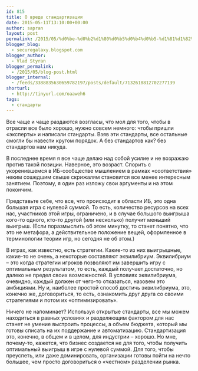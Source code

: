 ```yaml
---
id: 815
title: О вреде стандартизации
date: 2015-05-11T13:10:00+00:00
author: sapran
layout: post
permalink: /2015/05/%d0%be-%d0%b2%d1%80%d0%b5%d0%b4%d0%b5-%d1%81%d1%82%d0%b0%d0%bd%d0%b4%d0%b0%d1%80%d1%82%d0%b8%d0%b7%d0%b0%d1%86%d0%b8%d0%b8/
blogger_blog:
  - securegalaxy.blogspot.com
blogger_author:
  - Vlad Styran
blogger_permalink:
  - /2015/05/blog-post.html
blogger_internal:
  - /feeds/3388835630659782197/posts/default/7132618812702277139
shorturl:
  - http://tinyurl.com/oaaweh6
tags:
  - стандарты
---
```

Все чаще и чаще раздаются возгласы, что мол для того, чтобы в отрасли все было хорошо, нужно совсем немного: чтобы пришли &#171;эксперты&#187; и написали стандарты. Взяв эти стандарты, все остальные смогли бы навести кругом порядок. А без стандартов как? без стандартов нам никуда.

В последнее время я все чаще делаю над собой усилие и не возражаю против такой позиции. Наверное, это возраст. Спорить с укоренившемся в ИБ-сообществе мышлением в рамках &#171;соответствия&#187; неким сошедшим свыше скрижалям становится все менее интересным занятием. Поэтому, я один раз изложу свои аргументы и на этом покончим.

Представьте себе, что все, что происходит в области ИБ, это одна большая игра с нулевой суммой. То есть, количество ресурсов на всех нас, участников этой игры, ограничено, и в случае большого выигрыша кого-то одного, кто-то другой (или несколько) получит меньший выигрыш. (Если поразмыслить об этом минутку, то станет понятно, что это не метафора, а действительное положение вещей, оформленное в терминологии теории игр, но сегодня не об этом.)

В играх, как известно, есть стратегии. Какие-то из них выигрышные, какие-то не очень, а некоторые составляют эквилибриум. Эквилибриум – это когда стратегии игроков позволяют им завершить игру с оптимальным результатом, то есть, каждый получает достаточно, но далеко не предел своих возможностей. В условиях эквилибриума, очевидно, каждый должен от чего-то отказаться, назовем это амбициями. Ну и, наиболее простой способ достичь эквилибриума, это, конечно же, договориться, то есть, ознакомить друг друга со своими стратегиями и потом их &#171;оптимизировать&#187;.

Ничего не напоминает? Используя открытые стандарты, все мы можем находиться в равных условиях и разделяющим фактором для нас станет не умение выстроить процессы, а объем бюджета, который мы готовы списать на их поддержание и автоматизацию. Стандартизация это, конечно, в общем и в целом, для индустрии – хорошо. Но мне, почему-то, кажется, что бизнес создается не для того, чтобы получить оптимальный выигрыш в игре с нулевой суммой. Для того, чтобы преуспеть, или даже доминировать, организации готовы пойти на нечто большее, чем просто договориться о &#171;честном&#187; разделении рынка.

<div class="addtoany_share_save_container addtoany_content_bottom">
  <div class="a2a_kit a2a_kit_size_32 addtoany_list a2a_target" id="wpa2a_322">
    <a class="a2a_button_facebook" href="http://www.addtoany.com/add_to/facebook?linkurl=https%3A%2F%2Fblog.styran.com%2F2015%2F05%2F%25d0%25be-%25d0%25b2%25d1%2580%25d0%25b5%25d0%25b4%25d0%25b5-%25d1%2581%25d1%2582%25d0%25b0%25d0%25bd%25d0%25b4%25d0%25b0%25d1%2580%25d1%2582%25d0%25b8%25d0%25b7%25d0%25b0%25d1%2586%25d0%25b8%25d0%25b8%2F&linkname=%D0%9E%20%D0%B2%D1%80%D0%B5%D0%B4%D0%B5%20%D1%81%D1%82%D0%B0%D0%BD%D0%B4%D0%B0%D1%80%D1%82%D0%B8%D0%B7%D0%B0%D1%86%D0%B8%D0%B8" title="Facebook" rel="nofollow" target="_blank"></a><a class="a2a_button_twitter" href="http://www.addtoany.com/add_to/twitter?linkurl=https%3A%2F%2Fblog.styran.com%2F2015%2F05%2F%25d0%25be-%25d0%25b2%25d1%2580%25d0%25b5%25d0%25b4%25d0%25b5-%25d1%2581%25d1%2582%25d0%25b0%25d0%25bd%25d0%25b4%25d0%25b0%25d1%2580%25d1%2582%25d0%25b8%25d0%25b7%25d0%25b0%25d1%2586%25d0%25b8%25d0%25b8%2F&linkname=%D0%9E%20%D0%B2%D1%80%D0%B5%D0%B4%D0%B5%20%D1%81%D1%82%D0%B0%D0%BD%D0%B4%D0%B0%D1%80%D1%82%D0%B8%D0%B7%D0%B0%D1%86%D0%B8%D0%B8" title="Twitter" rel="nofollow" target="_blank"></a><a class="a2a_button_google_plus" href="http://www.addtoany.com/add_to/google_plus?linkurl=https%3A%2F%2Fblog.styran.com%2F2015%2F05%2F%25d0%25be-%25d0%25b2%25d1%2580%25d0%25b5%25d0%25b4%25d0%25b5-%25d1%2581%25d1%2582%25d0%25b0%25d0%25bd%25d0%25b4%25d0%25b0%25d1%2580%25d1%2582%25d0%25b8%25d0%25b7%25d0%25b0%25d1%2586%25d0%25b8%25d0%25b8%2F&linkname=%D0%9E%20%D0%B2%D1%80%D0%B5%D0%B4%D0%B5%20%D1%81%D1%82%D0%B0%D0%BD%D0%B4%D0%B0%D1%80%D1%82%D0%B8%D0%B7%D0%B0%D1%86%D0%B8%D0%B8" title="Google+" rel="nofollow" target="_blank"></a><a class="a2a_button_linkedin" href="http://www.addtoany.com/add_to/linkedin?linkurl=https%3A%2F%2Fblog.styran.com%2F2015%2F05%2F%25d0%25be-%25d0%25b2%25d1%2580%25d0%25b5%25d0%25b4%25d0%25b5-%25d1%2581%25d1%2582%25d0%25b0%25d0%25bd%25d0%25b4%25d0%25b0%25d1%2580%25d1%2582%25d0%25b8%25d0%25b7%25d0%25b0%25d1%2586%25d0%25b8%25d0%25b8%2F&linkname=%D0%9E%20%D0%B2%D1%80%D0%B5%D0%B4%D0%B5%20%D1%81%D1%82%D0%B0%D0%BD%D0%B4%D0%B0%D1%80%D1%82%D0%B8%D0%B7%D0%B0%D1%86%D0%B8%D0%B8" title="LinkedIn" rel="nofollow" target="_blank"></a><a class="a2a_dd addtoany_share_save" href="https://www.addtoany.com/share"></a>
  </div>
</div>